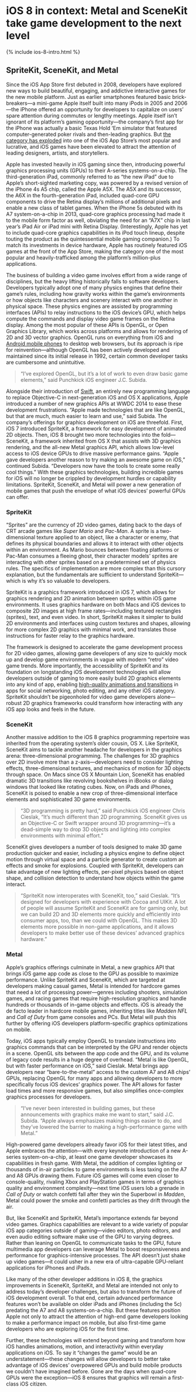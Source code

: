 # iOS 8 in context: Metal and SceneKit take game development to the next level

{% include ios-8-intro.html %}

## SpriteKit, SceneKit, and Metal

Since the iOS App Store first debuted in 2008, developers have explored new ways to build beautiful, engaging, and addictive interactive games for the new mobile platform. Just as earlier smartphones featured basic brick-breakers—a mini-game Apple itself built into many iPods in 2005 and 2006—the iPhone offered an opportunity for developers to capitalize on users’ spare attention during commutes or lengthy meetings. Apple itself isn’t ignorant of its platform’s gaming opportunity—the company’s first app for the iPhone was actually a basic Texas Hold ‘Em simulator that featured computer-generated poker rivals and then-leading graphics. But [the category has exploded](http://www.punchkickinteractive.com/blog/2014/09/11/pay-to-play-how-mobile-games-capture-our-attention-for-99-cents) into one of the iOS App Store’s most popular and lucrative, and iOS games have been elevated to attract the attention of leading designers, artists, and storytellers.

Apple has invested heavily in iOS gaming since then, introducing powerful graphics processing units (GPUs) to their A-series systems-on-a-chip. The third-generation iPad, commonly referred to as “the new iPad” due to Apple’s short-sighted marketing copy, was powered by a revised version of the iPhone 4s A5 chip, called the Apple A5X. The A5X and its successor, the A6X in the fourth-generation iPad, included quad-core GPU components to drive the Retina display’s millions of additional pixels and enable a new class of tablet games. When the iPhone 5s debuted with its A7 system-on-a-chip in 2013, quad-core graphics processing had made it to the mobile form factor as well, obviating the need for an “A7X” chip in last year’s iPad Air or iPad mini with Retina Display. (Interestingly, Apple has yet to include quad-core graphics capabilities in its iPod touch lineup, despite touting the product as the quintessential mobile gaming companion.) To match its investments in device hardware, Apple has routinely featured iOS games at the front of the App Store, making the category one of the most popular and heavily-trafficked among the platform’s million-plus applications.

The business of building a video game involves effort from a wide range of disciplines, but the heavy lifting historically falls to software developers. Developers typically adopt one of many physics engines that define their game’s rules, including how gravity works within the game’s environments or how objects like characters and scenery interact with one another in physical space. These physics engines are assisted by programming interfaces (APIs) to relay instructions to the iOS device’s GPU, which helps compute the commands and display video game frames on the Retina display. Among the most popular of these APIs is OpenGL, or Open Graphics Library, which works across platforms and allows for rendering of 2D and 3D vector graphics. OpenGL runs on everything from iOS and [Android mobile phones](http://www.punchkickinteractive.com/blog/2013/07/24/google-introduces-android-4-3-jelly-bean) to desktop web browsers, but its approach is ripe for reinvention—although OpenGL has been actively developed and maintained since its initial release in 1992, certain common developer tasks are cumbersome and unintuitive.

> “I’ve explored OpenGL, but it’s a lot of work to even draw basic game elements,” said Punchkick iOS engineer J.C. Subida. 

Alongside their introduction of [Swift](/ios-8-swift), an entirely new programming language to replace Objective-C in next-generation iOS and OS X applications, Apple introduced a number of new graphics APIs at WWDC 2014 to ease these development frustrations. “Apple made technologies that are like OpenGL, but that are much, much easier to learn and use,” said Subida. The company’s offerings for graphics development on iOS are threefold. First, iOS 7 introduced SpriteKit, a framework for easy development of animated 2D objects. Then, iOS 8 brought two more technologies into the fold—SceneKit, a framework inherited from OS X that assists with 3D graphics rendering, and the all-new Metal graphics API, which allows low-level access to iOS device GPUs to drive massive performance gains. “Apple gave developers another reason to try making an awesome game on iOS,” continued Subida. “Developers now have the tools to create some really cool things.” With these graphics technologies, building incredible games for iOS will no longer be crippled by development hurdles or capability limitations. SpriteKit, SceneKit, and Metal will power a new generation of mobile games that push the envelope of what iOS devices’ powerful GPUs can offer.

### SpriteKit

“Sprites” are the currency of 2D video games, dating back to the days of CRT arcade games like *Super Mario* and *Pac-Man*. A sprite is a two-dimensional texture applied to an object, like a character or enemy, that defines its physical boundaries and allows it to interact with other objects within an environment. As Mario bounces between floating platforms or Pac-Man consumes a fleeing ghost, their character models’ sprites are interacting with other sprites based on a predetermined set of physics rules. The specifics of implementation are more complex than this cursory explanation, but the fundamentals are sufficient to understand SpriteKit—which is why it’s so valuable to developers.

SpriteKit is a graphics framework introduced in iOS 7, which allows for graphics rendering and 2D animation between sprites within iOS game environments. It uses graphics hardware on both Macs and iOS devices to composite 2D images at high frame rates—including textured rectangles (sprites), text, and even video. In short, SpriteKit makes it simpler to build 2D environments and interfaces using custom textures and shapes, allowing for more complex 2D graphics with minimal work, and translates those instructions for faster relay to the graphics hardware.

The framework is designed to accelerate the game development process for 2D video games, allowing game developers of any size to quickly mock up and develop game environments in vague with modern “retro” video game trends. More importantly, the accessibility of SpriteKit and its foundation on longstanding iOS development technologies will allow developers outside of gaming to more easily build 2D graphics elements into any kind of app, enabling [high-quality animations and transitions](http://www.punchkickinteractive.com/blog/2014/09/18/animation-unique-brand-story) in apps for social networking, photo editing, and any other iOS category. SpriteKit shouldn’t be pigeonholed for video game developers alone—robust 2D graphics frameworks could transform how interacting with any iOS app looks and feels in the future.

### SceneKit

Another massive addition to the iOS 8 graphics programming repertoire was inherited from the operating system’s older cousin, OS X. Like SpriteKit, SceneKit aims to tackle another headache for developers in the graphics arena: three-dimensional programming. The challenges for 3D graphics over 2D involve more than a z-axis—developers need to consider lighting effects, three-dimensional textures, and mechanics of motion for 3D objects through space. On Macs since OS X Mountain Lion, SceneKit has enabled dramatic 3D transitions like revolving bookshelves in iBooks or dialog windows that looked like rotating cubes. Now, on iPads and iPhones, SceneKit is poised to enable a new crop of three-dimensional interface elements and sophisticated 3D game environments.

> “3D programming is pretty hard,” said Punchkick iOS engineer Chris Cieslak, “It’s much different than 2D programming. SceneKit gives us an Objective-C or Swift wrapper around 3D programming—it’s a dead-simple way to drop 3D objects and lighting into complex environments with minimal effort.”

SceneKit gives developers a number of tools designed to make 3D game production quicker and easier, including a physics engine to define object motion through virtual space and a particle generator to create custom air effects and smoke for explosions. Coupled with SpriteKit, developers can take advantage of new lighting effects, per-pixel physics based on object shape, and collision detection to understand how objects within the game interact.

> “SpriteKit now interoperates with SceneKit, too,” said Cieslak. “It’s designed for developers with experience with Cocoa and UIKit. A lot of people will assume SpriteKit and SceneKit are for gaming only, but we can build 2D and 3D elements more quickly and efficiently into consumer apps, too, than we could with OpenGL. This makes 3D elements more possible in non-game applications, and it allows developers to make better use of these devices’ advanced graphics hardware.”

### Metal

Apple’s graphics offerings culminate in Metal, a new graphics API that brings iOS game app code as close to the GPU as possible to maximize performance. Unlike SpriteKit and SceneKit, which are targeted at developers making casual games, Metal is intended for hardcore games that need a lot of processing power—genres including shooters, simulation games, and racing games that require high-resolution graphics and handle hundreds or thousands of in-game objects and effects. iOS is already the de facto leader in hardcore mobile games, inheriting titles like *Madden NFL* and *Call of Duty* from game consoles and PCs. But Metal will push this further by offering iOS developers platform-specific graphics optimizations on mobile.

Today, iOS apps typically employ OpenGL to translate instructions into graphics commands that can be interpreted by the GPU and render objects in a scene. OpenGL sits between the app code and the GPU, and its volume of legacy code results in a huge degree of overhead.  “Metal is like OpenGL, but with faster performance on iOS,” said Cieslak. Metal brings app developers near “bare-to-the-metal” access to the custom A7 and A8 chips’ GPUs, replacing OpenGL for many apps and allowing developers to more specifically focus iOS devices’ graphics power. The API allows for faster load times and more responsive games, but also simplifies once-complex graphics processes for developers.

> “I’ve never been interested in building games, but these announcements with graphics make me want to start,” said J.C. Subida. “Apple always emphasizes making things easier to do, and they’ve lowered the barrier to making a high-performance game with Metal.”

High-powered game developers already favor iOS for their latest titles, and Apple embraces the attention—with every keynote introduction of a new A-series system-on-a-chip, at least one game developer showcases its capabilities in fresh game. With Metal, the addition of complex lighting or thousands of in-air particles to game environments is less taxing on the A7 and A8 GPUs drawing them. Future iOS games will come even closer to console-quality, rivaling Xbox and PlayStation games in terms of  graphics quality and environment complexity—next time iOS users lob a grenade in *Call of Duty* or watch confetti fall after they win the Superbowl in *Madden*, Metal could power the smoke and confetti particles as they drift through the air.

But, like SceneKit and SpriteKit, Metal’s importance extends far beyond video games. Graphics capabilities are relevant to a wide variety of popular iOS app categories outside of gaming—video editors, photo editors, and even audio editing software make use of the GPU to varying degrees. Rather than leaning on OpenGL to communicate tasks to the GPU, future multimedia app developers can leverage Metal to boost responsiveness and performance for graphics-intensive processes. The API doesn’t just shake up video games—it could usher in a new era of ultra-capable GPU-reliant applications for iPhones and iPads.

Like many of the other developer additions in iOS 8, the graphics improvements in SceneKit, SpriteKit, and Metal are intended not only to address today’s developer challenges, but also to transform the future of iOS development overall. To that end, certain advanced performance features won’t be available on older iPads and iPhones (including the 5c) predating the A7 and A8 systems-on-a-chip. But these features position Apple not only to attract the attention of high-end game developers looking to make a performance impact on mobile, but also first-time game developers who are exploring iOS for the first time.

Further, these technologies will extend beyond gaming and transform how iOS handles animations, motion, and interactivity within everyday applications on iOS. To say it “changes the game” would be an understatement—these changes will allow developers to better take advantage of iOS devices’ overpowered GPUs and build mobile products we couldn’t have imagined before. Gone are the days when quad-core GPUs were the exception—iOS 8 ensures that graphics will remain a first-class iOS citizen.
